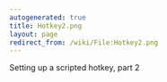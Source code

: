 ```yaml
---
autogenerated: true
title: Hotkey2.png
layout: page
redirect_from: /wiki/File:Hotkey2.png
---
```


Setting up a scripted hotkey, part 2
